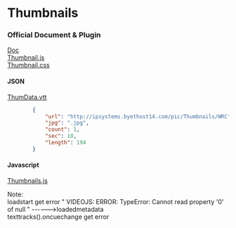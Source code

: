 # Thumbnails  
### Official Document & Plugin  
[Doc](//docs.brightcove.com/en/player/brightcove-player/guides/thumbnails-plugin.html)  
[Thumbnail.js](//players.brightcove.net/videojs-thumbnails/videojs.thumbnails.js)  
[Thumbnail.css](//players.brightcove.net/videojs-thumbnails/videojs.thumbnails.css)  

#### JSON
[ThumData.vtt](//raw.githubusercontent.com/indianstau/Brightcove/master/Plugin/thumbnails/ThumData.vtt)  
```  JSON
        {
            "url": "http://ipsystems.byethost14.com/pic/Thumbnails/WRC",
            "jpg": ".jpg",
            "count": 1,
            "sec": 10,
            "length": 194
        }      
```   
#### Javascript  

[Thumbnails.js](//raw.githubusercontent.com/indianstau/Brightcove/master/Plugin/thumbnails/thumbnails.js)  
  
Note:    
loadstart get error  " VIDEOJS: ERROR: TypeError: Cannot read property '0' of null  "  ------>loadedmetadata  
texttracks().oncuechange get error  



